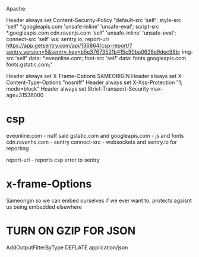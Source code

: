 

Apache:

Header always set Content-Security-Policy "default-src 'self'; style-src 'self' *.googleapis.com 'unsafe-inline' 'unsafe-eval'; script-src *.googleapis.com cdn.ravenjs.com 'self' 'unsafe-inline' 'unsafe-eval'; connect-src 'self' ws: sentry.io; report-uri https://app.getsentry.com/api/136864/csp-report/?sentry_version=5&sentry_key=b5e37673521b415c90ba0628e9dec98b; img-src 'self' data: *.eveonline.com; font-src 'self' data: fonts.googleapis.com fonts.gstatic.com;" 
	
Header always set X-Frame-Options SAMEORIGIN
Header always set X-Content-Type-Options "nosniff"
Header always set X-Xss-Protection "1; mode=block"
Header always set Strict-Transport-Security max-age=31536000

csp
====
eveonline.com - nuff said
gstatic.com and googleapis.com - js and fonts
cdn.ravenhs.com - sentry
connect-src - websockets and sentry.io for reporting

report-uri - reports csp error to sentry

x-frame-Options
====
Sameorigin so we can embed ourselves if we ever want to, protects agaisnt us being embedded elsewhere




TURN ON GZIP FOR JSON
====

AddOutputFilterByType DEFLATE application/json